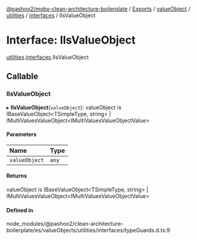 [@pashoo2/mobx-clean-architecture-boilerplate](../README.md) / [Exports](../modules.md) / [valueObject](../modules/valueobject.md) / [utilities](../modules/valueobject.utilities.md) / [interfaces](../modules/valueobject.utilities.interfaces.md) / IIsValueObject

# Interface: IIsValueObject

[utilities](../modules/valueobject.utilities.md).[interfaces](../modules/valueobject.utilities.interfaces.md).IIsValueObject

## Callable

### IIsValueObject

▸ **IIsValueObject**(`valueObject`): valueObject is IBaseValueObject<TSimpleType, string\> \| IMultiValuesValueObject<IMultiValuesValueObjectValue\>

#### Parameters

| Name | Type |
| :------ | :------ |
| `valueObject` | `any` |

#### Returns

valueObject is IBaseValueObject<TSimpleType, string\> \| IMultiValuesValueObject<IMultiValuesValueObjectValue\>

#### Defined in

node_modules/@pashoo2/clean-architecture-boilerplate/es/valueObjects/utilities/interfaces/typeGuards.d.ts:9
